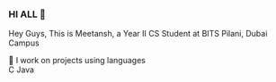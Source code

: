 ### HI ALL 👋

Hey Guys, This is Meetansh, a Year II CS Student at BITS Pilani, Dubai Campus

🔭 I work on projects using languages 
      <br/>C
      Java
         
       

<!--
**Meetansh7608/Meetansh7608** is a ✨ _special_ ✨ repository because its `README.md` (this file) appears on your GitHub profile.

Here are some ideas to get you started:

- 🔭 I’m currently working on ...
- 🌱 I’m currently learning ...
- 👯 I’m looking to collaborate on ...
- 🤔 I’m looking for help with ...
- 💬 Ask me about ...
- 📫 How to reach me: ...
- 😄 Pronouns: ...
- ⚡ Fun fact: ...
-->
